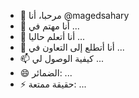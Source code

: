-  👋 مرحبا، أنا @magedsahary
-  👀 أنا مهتم في ...
-  🌱 أنا أتعلم حاليا ...
-  💞️ أنا أتطلع إلى التعاون في ...
-  📫 كيفية الوصول لي ...
-  😄 الضمائر: ...
-  ⚡ حقيقة ممتعة: ...

<!---
magedsahary / Magedsahary هو مستودع ✨ خاص ✨ لأن "README.md" (هذا الملف) يظهر على ملفك الشخصي GitHub.
يمكنك النقر فوق رابط المعاينة لإلقاء نظرة على التغييرات الخاصة بك.
--->
